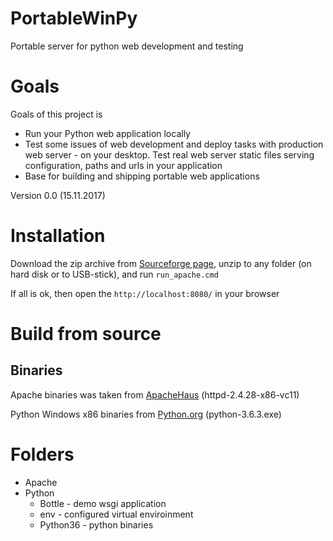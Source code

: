# PortableWinPy
Portable server for python web development and testing

# Goals

Goals of this project is
* Run your Python web application locally
* Test some issues of web development and deploy tasks with production web server - on your desktop. Test real web server static files serving configuration, paths and urls in your application
* Base for building and shipping portable web applications

Version 0.0 (15.11.2017)

# Installation

Download the zip archive from [Sourceforge page](https://sourceforge.net/projects/portablewinpy/?source=navbar), unzip to any folder (on hard disk or to USB-stick), and run `run_apache.cmd`

If all is ok, then open the `http://localhost:8080/` in your browser

# Build from source

## Binaries

Apache binaries was taken from [ApacheHaus](https://www.apachehaus.com/cgi-bin/download.plx) (httpd-2.4.28-x86-vc11)

Python Windows x86 binaries from [Python.org](https://www.python.org/downloads/windows/) (python-3.6.3.exe)

# Folders

* Apache
* Python
  * Bottle - demo wsgi application
  * env - configured virtual enviroinment
  * Python36 - python binaries
